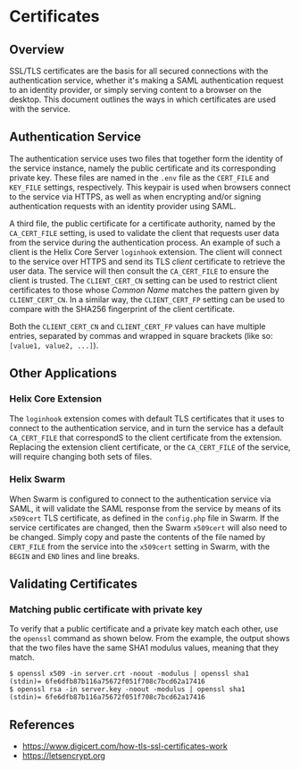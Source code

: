 # Certificates

## Overview

SSL/TLS certificates are the basis for all secured connections with the
authentication service, whether it's making a SAML authentication request to an
identity provider, or simply serving content to a browser on the desktop. This
document outlines the ways in which certificates are used with the service.

## Authentication Service

The authentication service uses two files that together form the identity of the
service instance, namely the public certificate and its corresponding private
key. These files are named in the `.env` file as the `CERT_FILE` and `KEY_FILE`
settings, respectively. This keypair is used when browsers connect to the
service via HTTPS, as well as when encrypting and/or signing authentication
requests with an identity provider using SAML.

A third file, the public certificate for a certificate authority, named by the
`CA_CERT_FILE` setting, is used to validate the client that requests user data
from the service during the authentication process. An example of such a client
is the Helix Core Server `loginhook` extension. The client will connect to the
service over HTTPS and send its TLS _client_ certificate to retrieve the user
data. The service will then consult the `CA_CERT_FILE` to ensure the client is
trusted. The `CLIENT_CERT_CN` setting can be used to restrict client
certificates to those whose _Common Name_ matches the pattern given by
`CLIENT_CERT_CN`. In a similar way, the `CLIENT_CERT_FP` setting can be used to
compare with the SHA256 fingerprint of the client certificate.

Both the `CLIENT_CERT_CN` and `CLIENT_CERT_FP` values can have multiple entries, separated by commas and wrapped in square brackets (like so: `[value1, value2, ...]`).

## Other Applications

### Helix Core Extension

The `loginhook` extension comes with default TLS certificates that it uses to
connect to the authentication service, and in turn the service has a default
`CA_CERT_FILE` that correspondS to the client certificate from the extension.
Replacing the extension client certificate, or the `CA_CERT_FILE` of the
service, will require changing both sets of files.

### Helix Swarm

When Swarm is configured to connect to the authentication service via SAML, it
will validate the SAML response from the service by means of its `x509cert` TLS
certificate, as defined in the `config.php` file in Swarm. If the service
certificates are changed, then the Swarm `x509cert` will also need to be
changed. Simply copy and paste the contents of the file named by `CERT_FILE`
from the service into the `x509cert` setting in Swarm, with the `BEGIN` and
`END` lines and line breaks.

## Validating Certificates

### Matching public certificate with private key

To verify that a public certificate and a private key match each other, use the
`openssl` command as shown below. From the example, the output shows that the
two files have the same SHA1 modulus values, meaning that they match.

```shell
$ openssl x509 -in server.crt -noout -modulus | openssl sha1
(stdin)= 6fe6dfb87b116a75672f051f708c7bcd62a17416
$ openssl rsa -in server.key -noout -modulus | openssl sha1
(stdin)= 6fe6dfb87b116a75672f051f708c7bcd62a17416
```

## References

* https://www.digicert.com/how-tls-ssl-certificates-work
* https://letsencrypt.org
